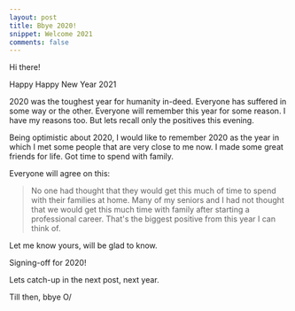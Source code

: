 ```yaml
---
layout: post
title: Bbye 2020!
snippet: Welcome 2021
comments: false
---
```


Hi there!

<p>Happy Happy New Year 2021</p>

<p>2020 was the toughest year for humanity in-deed. Everyone has suffered in some way or the other. Everyone will remember this year for some reason. I have my reasons too. But lets recall only the positives this evening.</p>

<p>Being optimistic about 2020, I would like to remember 2020 as the year in which I met some people that are very close to me now. I made some great friends for life. Got time to spend with family.</p>

<p>Everyone will agree on this:</p>

> No one had thought that they would get this much of time to spend with their families at home. Many of my seniors and I had not thought that we would get this much time with family after starting a professional career. That's the biggest positive from this year I can think of.

Let me know yours, will be glad to know.

Signing-off for 2020!

Lets catch-up in the next post, next year.

Till then, bbye O/